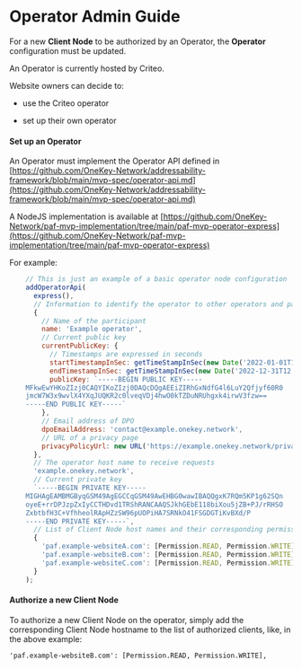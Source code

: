 # Operator Admin Guide

For a new **Client Node** to be authorized by an Operator, the **Operator** configuration must be updated.

An Operator is currently hosted by Criteo.

Website owners can decide to:

-   use the Criteo operator
    
-   set up their own operator

#### Set up an Operator

An Operator must implement the Operator API defined in [https://github.com/OneKey-Network/addressability-framework/blob/main/mvp-spec/operator-api.md](https://github.com/OneKey-Network/addressability-framework/blob/main/mvp-spec/operator-api.md)

A NodeJS implementation is available at [https://github.com/OneKey-Network/paf-mvp-implementation/tree/main/paf-mvp-operator-express](https://github.com/OneKey-Network/paf-mvp-implementation/tree/main/paf-mvp-operator-express)

For example:
```javascript
    // This is just an example of a basic operator node configuration
    addOperatorApi(
      express(),
      // Information to identify the operator to other operators and participants
      {
        // Name of the participant
        name: 'Example operator',
        // Current public key
        currentPublicKey: {
          // Timestamps are expressed in seconds
          startTimestampInSec: getTimeStampInSec(new Date('2022-01-01T10:50:00.000Z')),
          endTimestampInSec: getTimeStampInSec(new Date('2022-12-31T12:00:00.000Z')),
          publicKey: `-----BEGIN PUBLIC KEY-----
    MFkwEwYHKoZIzj0CAQYIKoZIzj0DAQcDQgAEEiZIRhGxNdfG4l6LuY2Qfjyf60R0
    jmcW7W3x9wvlX4YXqJUQKR2c0lveqVDj4hwO0kTZDuNRUhgxk4irwV3fzw==
    -----END PUBLIC KEY-----`
        },
        // Email address of DPO
        dpoEmailAddress: 'contact@example.onekey.network',
        // URL of a privacy page
        privacyPolicyUrl: new URL('https://example.onekey.network/privacy')
      },
      // The operator host name to receive requests
      'example.onekey.network',
      // Current private key
      `-----BEGIN PRIVATE KEY-----
    MIGHAgEAMBMGByqGSM49AgEGCCqGSM49AwEHBG0wawIBAQQgxK7RQm5KP1g62SQn
    oyeE+rrDPJzpZxIyCCTHDvd1TRShRANCAAQSJkhGEbE118biXou5jZB+PJ/rRHSO
    ZxbtbfH3C+VfhheolRApHZzSW96pUOPiHA7SRNkO41FSGDGTiKvBXd/P
    -----END PRIVATE KEY-----`,
      // List of Client Node host names and their corresponding permissions
      {
        'paf.example-websiteA.com': [Permission.READ, Permission.WRITE],
        'paf.example-websiteB.com': [Permission.READ, Permission.WRITE],
        'paf.example-websiteC.com': [Permission.READ, Permission.WRITE]
      }
    );
```

#### Authorize a new Client Node

To authorize a new Client Node on the operator, simply add the corresponding Client Node hostname to the list of authorized clients, like, in the above example:

`'paf.example-websiteB.com': [Permission.READ, Permission.WRITE],`
